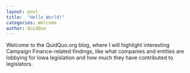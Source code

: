 ```yaml
---
layout: post
title:  "Hello World!"
categories: Welcome
author: QuidQuo
---
```

Welcome to the QuidQuo.org blog, where I will highlight interesting Campaign Finance-related findings, like what companies and entities are lobbying for Iowa legislation and how much they have contributed to legislators.